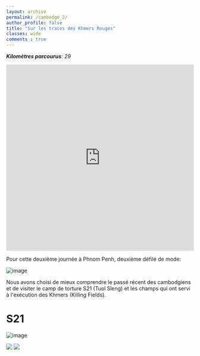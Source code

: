 ```yaml
---
layout: archive
permalink: /cambodge_2/
author_profile: false
title: "Sur les traces des Khmers Rouges"
classes: wide
comments : true
---
```


<!-- jQuery 1.8 or later, 33 KB -->
<script src="https://ajax.googleapis.com/ajax/libs/jquery/1.11.1/jquery.min.js"></script>

<!-- Fotorama from CDNJS, 19 KB -->
<link  href="https://cdnjs.cloudflare.com/ajax/libs/fotorama/4.6.4/fotorama.css" rel="stylesheet">
<script src="https://cdnjs.cloudflare.com/ajax/libs/fotorama/4.6.4/fotorama.js"></script>

***Kilomètres parcourus***: *29*

<iframe src="https://www.google.com/maps/d/u/0/embed?mid=193HcsHjY94qwbBV9QaLH_0Uz1ASo-z-M" width="100%" height="500" frameBorder="0"></iframe>

Pour cette deuxième journée à Phnom Penh, deuxième défilé de mode:

![image](https://drive.google.com/uc?id=1GoI7fF0eeqEvVRNUQTBWeqrYxTRzKNtw)

Nous avons choisi de mieux comprendre le passé récent des cambodgiens et de visiter le camp de torture S21 (Tuol Sleng) et les champs qui ont servi à l'exécution des Khmers (Killing Fields).

# S21


![image](https://drive.google.com/uc?id=1U99uRmSIKfrNRtB-jwDBh_I6qt2oi0p0)

<div class="fotorama">
  <img src="https://drive.google.com/uc?id=10j37D9wWHpL_6Bo09JtG8MBXYl_cCy2V">
  <img src="https://drive.google.com/uc?id=1LJGynx6NCzwsNmkAoVj4uLM0n9RBabWU">
</div>
